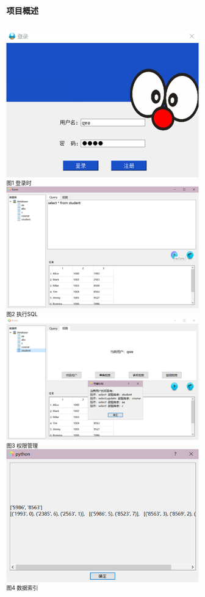 ## 项目概述
　　　　　　　　　　　![](https://github.com/AlenaRuicheng/DBMS/blob/master/elements/%E7%99%BB%E5%BD%95%E6%97%B6.png)
　　　　　　　　　　　　　　　　　　　　　　　　图1  登录时
　　　　　　　　　　　![](https://github.com/AlenaRuicheng/DBMS/blob/master/elements/执行SQL.png)
　　　　　　　　　　　　　　　　　　　　　　　　图2  执行SQL
　　　　　　　　　　　![](https://github.com/AlenaRuicheng/DBMS/blob/master/elements/权限管理.png)
　　　　　　　　　　　　　　　　　　　　　　　　图3  权限管理
　　　　　　　　　　　![](https://github.com/AlenaRuicheng/DBMS/blob/master/elements/%E6%95%B0%E6%8D%AE%E7%B4%A2%E5%BC%95.png)
　　　　　　　　　　　　　　　　　　　　　　　　图4  数据索引
